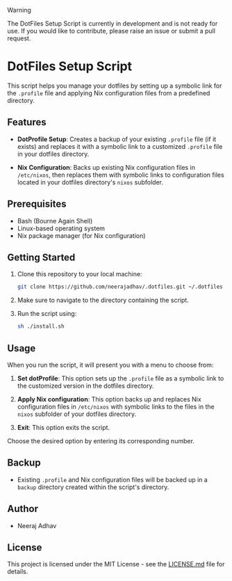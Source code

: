 > [!WARNING]  
> The DotFiles Setup Script is currently in development
> and is not ready for use. If you would like to
> contribute, please raise an issue or 
> submit a pull request.

# DotFiles Setup Script

This script helps you manage your dotfiles by setting up a symbolic link for the `.profile` file and applying Nix configuration files from a predefined directory.

## Features

- **DotProfile Setup**: Creates a backup of your existing `.profile` file (if it exists) and replaces it with a symbolic link to a customized `.profile` file in your dotfiles directory.

- **Nix Configuration**: Backs up existing Nix configuration files in `/etc/nixos`, then replaces them with symbolic links to configuration files located in your dotfiles directory's `nixos` subfolder.

## Prerequisites

- Bash (Bourne Again Shell)
- Linux-based operating system
- Nix package manager (for Nix configuration)

## Getting Started

1. Clone this repository to your local machine:

   ```bash
   git clone https://github.com/neerajadhav/.dotfiles.git ~/.dotfiles
   ```

2. Make sure to navigate to the directory containing the script.

3. Run the script using:

   ```bash
   sh ./install.sh
   ```

## Usage

When you run the script, it will present you with a menu to choose from:

1. **Set dotProfile**: This option sets up the `.profile` file as a symbolic link to the customized version in the dotfiles directory.

2. **Apply Nix configuration**: This option backs up and replaces Nix configuration files in `/etc/nixos` with symbolic links to the files in the `nixos` subfolder of your dotfiles directory.

3. **Exit**: This option exits the script.

Choose the desired option by entering its corresponding number.

## Backup

- Existing `.profile` and Nix configuration files will be backed up in a `backup` directory created within the script's directory.

## Author

- Neeraj Adhav

## License

This project is licensed under the MIT License - see the [LICENSE.md](LICENSE.md) file for details.